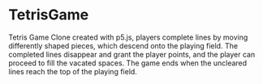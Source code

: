# TetrisGame
Tetris Game Clone created with p5.js, players complete lines by moving differently shaped pieces, which descend onto the playing field. The completed lines disappear and grant the player points, and the player can proceed to fill the vacated spaces. The game ends when the uncleared lines reach the top of the playing field.
